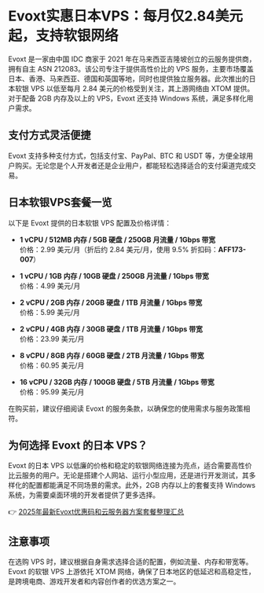 # Evoxt实惠日本VPS：每月仅2.84美元起，支持软银网络

Evoxt 是一家由中国 IDC 商家于 2021 年在马来西亚吉隆坡创立的云服务提供商，拥有自主 ASN 212083。该公司专注于提供高性价比的 VPS 服务，主要市场覆盖日本、香港、马来西亚、德国和英国等地，同时也提供独立服务器。此次推出的日本软银 VPS 以低至每月 2.84 美元的价格受到关注，其上游网络由 XTOM 提供。对于配备 2GB 内存及以上的 VPS，Evoxt 还支持 Windows 系统，满足多样化用户需求。

## 支付方式灵活便捷

Evoxt 支持多种支付方式，包括支付宝、PayPal、BTC 和 USDT 等，方便全球用户购买。无论您是个人开发者还是企业用户，都能轻松选择适合的支付渠道完成交易。

## 日本软银VPS套餐一览

以下是 Evoxt 提供的日本软银 VPS 配置及价格详情：

- **1 vCPU / 512MB 内存 / 5GB 硬盘 / 250GB 月流量 / 1Gbps 带宽**  
  价格：2.99 美元/月（折后约 2.84 美元/月，使用 9.5% 折扣码：**AFF173-007**）

- **1 vCPU / 1GB 内存 / 10GB 硬盘 / 250GB 月流量 / 1Gbps 带宽**  
  价格：4.99 美元/月

- **2 vCPU / 2GB 内存 / 20GB 硬盘 / 1TB 月流量 / 1Gbps 带宽**  
  价格：5.99 美元/月

- **2 vCPU / 4GB 内存 / 30GB 硬盘 / 1TB 月流量 / 1Gbps 带宽**  
  价格：23.99 美元/月

- **8 vCPU / 8GB 内存 / 60GB 硬盘 / 2TB 月流量 / 1Gbps 带宽**  
  价格：60.95 美元/月

- **16 vCPU / 32GB 内存 / 100GB 硬盘 / 5TB 月流量 / 1Gbps 带宽**  
  价格：95.99 美元/月

在购买前，建议仔细阅读 Evoxt 的服务条款，以确保您的使用需求与服务政策相符。

## 为何选择 Evoxt 的日本 VPS？

Evoxt 的日本 VPS 以低廉的价格和稳定的软银网络连接为亮点，适合需要高性价比云服务的用户。无论是搭建个人网站、运行小型应用，还是进行开发测试，其多样化的配置都能满足不同场景的需求。此外，2GB 内存以上的套餐支持 Windows 系统，为需要桌面环境的开发者提供了更多选择。

👉 [2025年最新Evoxt优惠码和云服务器方案套餐整理汇总](https://bit.ly/evoxt)

## 注意事项

在选购 VPS 时，建议根据自身需求选择合适的配置，例如流量、内存和带宽等。Evoxt 的软银 VPS 上游依托 XTOM 网络，确保了日本地区的低延迟和高稳定性，是跨境电商、游戏开发者和内容创作者的优选方案之一。
